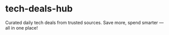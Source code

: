 # tech-deals-hub
Curated daily tech deals from trusted sources. Save more, spend smarter — all in one place!
